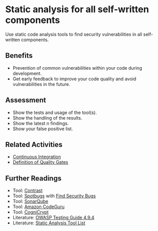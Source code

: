 # Static analysis for all self-written components

Use static code analysis tools to find security vulnerabilities in all self-written components.

## Benefits

- Prevention of common vulnerabilities within your code during development.
- Get early feedback to improve your code quality and avoid vulnerabilities in the future.

## Assessment

- Show the tests and usage of the tool(s).
- Show the handling of the results.
- Show the latest *n* findings.
- Show your false positive list.

## Related Activities

- [Continuous Integration](../yellow/continuous-integration.md)
- [Definition of Quality Gates](../yellow/definition-of-quality-gates.md)

## Further Readings
- Tool: [Contrast](https://www.contrastsecurity.com/)
- Tool: [Spotbugs](https://spotbugs.github.io/) with [Find Security Bugs](https://find-sec-bugs.github.io/)
- Tool: [SonarQube](https://www.sonarqube.org/)
- Tool: [Amazon CodeGuru](https://aws.amazon.com/codeguru/)
- Tool: [CogniCrypt](https://www.eclipse.org/cognicrypt/)
- Literature: [OWASP Testing Guide 4.9.4](https://owasp.org/www-project-web-security-testing-guide/v42/4-Web_Application_Security_Testing/09-Testing_for_Weak_Cryptography/04-Testing_for_Weak_Encryption.html)
- Literature: [Static Analysis Tool List](https://github.com/analysis-tools-dev/static-analysis)
